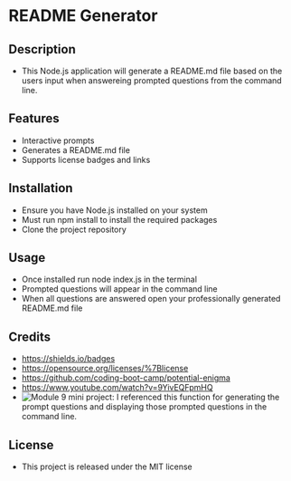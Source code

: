 
# README Generator

## Description
- This Node.js application will generate a README.md file based on the users input when answereing prompted questions from the command line. 

## Features
- Interactive prompts
- Generates a README.md file
- Supports license badges and links

## Installation
- Ensure you have Node.js installed on your system 
- Must run npm install to install the required packages
- Clone the project repository

## Usage
- Once installed run node index.js in the terminal
- Prompted questions will appear in the command line
- When all questions are answered open your professionally generated README.md file

## Credits
- https://shields.io/badges
- https://opensource.org/licenses/%7Blicense
- https://github.com/coding-boot-camp/potential-enigma
- https://www.youtube.com/watch?v=9YivEQFpmHQ
- ![Module 9 mini project](<Screenshot 2023-12-18 191932.png>): I referenced this function for generating the prompt questions and displaying those prompted questions in the command line.

## License
- This project is released under the MIT license